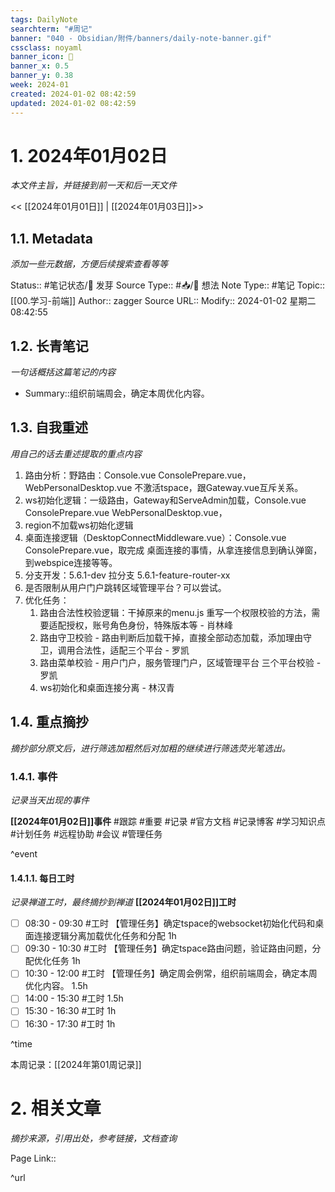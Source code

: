 ```yaml
---
tags: DailyNote
searchterm: "#周记"
banner: "040 - Obsidian/附件/banners/daily-note-banner.gif"
cssclass: noyaml
banner_icon: 💌
banner_x: 0.5
banner_y: 0.38
week: 2024-01
created: 2024-01-02 08:42:59
updated: 2024-01-02 08:42:59
---
```


# 1. 2024年01月02日

_本文件主旨，并链接到前一天和后一天文件_

<< [[2024年01月01日]] | [[2024年01月03日]]>>

## 1.1. Metadata

_添加一些元数据，方便后续搜索查看等等_

Status:: #笔记状态/🌱 发芽
Source Type:: #📥/💭 想法 
Note Type:: #笔记
Topic:: [[00.学习-前端]]
Author:: zagger
Source URL::
Modify:: 2024-01-02 星期二 08:42:55

## 1.2. 长青笔记

_一句话概括这篇笔记的内容_

- Summary::组织前端周会，确定本周优化内容。

## 1.3. 自我重述

_用自己的话去重述提取的重点内容_


1. 路由分析：野路由：Console.vue ConsolePrepare.vue，WebPersonalDesktop.vue 不激活tspace，跟Gateway.vue互斥关系。
2. ws初始化逻辑：一级路由，Gateway和ServeAdmin加载，Console.vue ConsolePrepare.vue WebPersonalDesktop.vue，
3. region不加载ws初始化逻辑
4. 桌面连接逻辑（DesktopConnectMiddleware.vue）：Console.vue ConsolePrepare.vue，取完成 桌面连接的事情，从拿连接信息到确认弹窗，到webspice连接等等。
5. 分支开发：5.6.1-dev 拉分支 5.6.1-feature-router-xx 
6. 是否限制从用户门户跳转区域管理平台？可以尝试。
7. 优化任务：
	1. 路由合法性校验逻辑：干掉原来的menu.js 重写一个权限校验的方法，需要适配授权，账号角色身份，特殊版本等 - 肖林峰
	2. 路由守卫校验 - 路由判断后加载干掉，直接全部动态加载，添加理由守卫，调用合法性，适配三个平台 - 罗凯
	3. 路由菜单校验 - 用户门户，服务管理门户，区域管理平台 三个平台校验 - 罗凯
	4. ws初始化和桌面连接分离 - 林汉青

## 1.4. 重点摘抄

_摘抄部分原文后，进行筛选加粗然后对加粗的继续进行筛选荧光笔选出。_

### 1.4.1. 事件

_记录当天出现的事件_

**[[2024年01月02日]]事件** 
#跟踪 #重要 #记录 #官方文档 #记录博客 #学习知识点 #计划任务 #远程协助 #会议 #管理任务

^event

#### 1.4.1.1. 每日工时

_记录禅道工时，最终摘抄到禅道_
**[[2024年01月02日]]工时**
- [ ] 08:30 - 09:30 #工时 【管理任务】确定tspace的websocket初始化代码和桌面连接逻辑分离加载优化任务和分配 1h
- [ ] 09:30 - 10:30 #工时 【管理任务】确定tspace路由问题，验证路由问题，分配优化任务 1h
- [ ] 10:30 - 12:00 #工时 【管理任务】确定周会例常，组织前端周会，确定本周优化内容。 1.5h
- [ ] 14:00 - 15:30 #工时  1.5h
- [ ] 15:30 - 16:30 #工时  1h
- [ ] 16:30 - 17:30 #工时  1h

^time

本周记录：[[2024年第01周记录]]

# 2. 相关文章

_摘抄来源，引用出处，参考链接，文档查询_

Page Link::

^url
